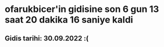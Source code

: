 # ofarukbicer'in gidisine son 6 gun 13 saat 20 dakika 16 saniye kaldi

## Gidis tarihi: 30.09.2022 :(